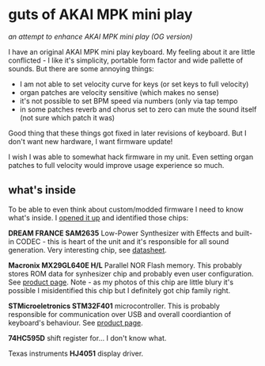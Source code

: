 # guts of AKAI MPK mini play

*an attempt to enhance AKAI MPK mini play (OG version)*

I have an original AKAI MPK mini play keyboard. My feeling about it are little conflicted - I like it's simplicity, portable form factor and wide pallette of sounds. But there are some annoying things:

- I am not able to set velocity curve for keys (or set keys to full velocity)
- organ patches are velocity sensitive (which makes no sense)
- it's not possible to set BPM speed via numbers (only via tap tempo
- in some patches reverb and chorus set to zero can mute the sound itself (not sure which patch it was)

Good thing that these things got fixed in later revisions of keyboard. But I don't want new hardware, I want firmware update!

I wish I was able to somewhat hack firmware in my unit. Even setting organ patches to full velocity would improve usage experience so much.

## what's inside

To be able to even think about custom/modded firmware I need to know what's inside. I [opened it up](https://eu.zonerama.com/metropolis/Album/8960874?secret=u03JYp4748Lv1Ct8512M3X45O) and identified those chips:

**DREAM FRANCE SAM2635** Low-Power Synthesizer with Effects and built-in CODEC - this is heart of the unit and it's responsible for all sound generation. Very interesting chip, see [datasheet](https://www.dream.fr/pdf/Serie2000/SAM_Datasheets/SAM2635.pdf).

**Macronix MX29GL640E H/L** Parallel NOR Flash memory. This probably stores ROM data for synhesizer chip and probably even user configuration. See [product page](https://www.mxic.com.tw/en-us/products/NOR-Flash/Parallel-NOR-Flash/Pages/spec.aspx?p=MX29GL640E%20H/L&m=Parallel%20NOR%20Flash&n=PM1494). Note - as my photos of this chip are little blury it's possible I misidentified this chip but I definitely got chip family right.

**STMicroeletronics STM32F401** microcontroller. This is probably responsible for communication over USB and overall coordiantion of keyboard's behaviour. See [product page](https://www.st.com/en/microcontrollers-microprocessors/stm32f401.html). 

**74HC595D** shift register for... I don't know what.

Texas instruments **HJ4051** display driver.
